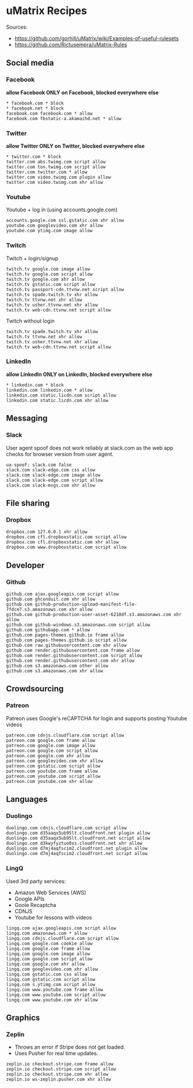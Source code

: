 # uMatrix Recipes

Sources:
- https://github.com/gorhill/uMatrix/wiki/Examples-of-useful-rulesets
- https://github.com/Rictusempra/uMatrix-Rules

## Social media

### Facebook

**allow Facebook ONLY on Facebook, blocked everywhere else**

```
* facebook.com * block
* facebook.net * block
facebook.com facebook.com * allow
facebook.com fbstatic-a.akamaihd.net * allow
```

### Twitter

**allow Twitter ONLY on Twitter, blocked everywhere else**

```
* twitter.com * block
twitter.com abs.twimg.com script allow
twitter.com ton.twimg.com script allow
twitter.com twitter.com * allow
twitter.com video.twimg.com plugin allow
twitter.com video.twimg.com xhr allow
```

### Youtube

Youtube + log in (using accounts.google.com)

```
accounts.google.com ssl.gstatic.com xhr allow
youtube.com googlevideo.com xhr allow
youtube.com ytimg.com image allow
```

### Twitch

Twitch + login/signup

```
twitch.tv google.com image allow
twitch.tv google.com script allow
twitch.tv google.com xhr allow
twitch.tv gstatic.com script allow
twitch.tv passport-cdn.ttvnw.net script allow
twitch.tv spade.twitch.tv xhr allow
twitch.tv ttvnw.net xhr allow
twitch.tv usher.ttvnw.net xhr allow
twitch.tv web-cdn.ttvnw.net script allow
```

Twitch without login

```
twitch.tv spade.twitch.tv xhr allow
twitch.tv ttvnw.net xhr allow
twitch.tv usher.ttvnw.net xhr allow
twitch.tv web-cdn.ttvnw.net script allow
```

### LinkedIn

**allow LinkedIn ONLY on LinkedIn, blocked everywhere else**

```
* linkedin.com * block
linkedin.com linkedin.com * allow
linkedin.com static.licdn.com script allow
linkedin.com static.licdn.com xhr allow
```

## Messaging

### Slack

User agent spoof does not work reliably at slack.com as the web app checks for browser version from user agent.

```
ua-spoof: slack.com false
slack.com slack-edge.com css allow
slack.com slack-edge.com image allow
slack.com slack-edge.com script allow
slack.com slack-msgs.com xhr allow
```

## File sharing

### Dropbox

```
dropbox.com 127.0.0.1 xhr allow
dropbox.com cfl.dropboxstatic.com script allow
dropbox.com cfl.dropboxstatic.com xhr allow
dropbox.com www.dropboxstatic.com script allow
```

## Developer

### Github

```
github.com ajax.googleapis.com script allow
github.com ghconduit.com xhr allow
github.com github-production-upload-manifest-file-7fdce7.s3.amazonaws.com xhr allow
github.com github-production-user-asset-6210df.s3.amazonaws.com xhr allow
github.com github-windows.s3.amazonaws.com script allow
github.com githubapp.com * allow
github.com pages-themes.github.io frame allow
github.com pages-themes.github.io script allow
github.com raw.githubusercontent.com xhr allow
github.com render.githubusercontent.com frame allow
github.com render.githubusercontent.com script allow
github.com render.githubusercontent.com xhr allow
github.com s3.amazonaws.com other allow
github.com s3.amazonaws.com xhr allow
```

## Crowdsourcing

### Patreon

Patreon uses Google's reCAPTCHA for login and supports posting Youtube videos

```
patreon.com cdnjs.cloudflare.com script allow
patreon.com google.com frame allow
patreon.com google.com image allow
patreon.com google.com script allow
patreon.com google.com xhr allow
patreon.com googlevideo.com xhr allow
patreon.com gstatic.com script allow
patreon.com youtube.com frame allow
patreon.com youtube.com script allow
patreon.com youtube.com xhr allow
```

## Languages

### Duolingo

```
duolingo.com cdnjs.cloudflare.com script allow
duolingo.com d35aaqx5ub95lt.cloudfront.net plugin allow
duolingo.com d35aaqx5ub95lt.cloudfront.net script allow
duolingo.com d3kwyfyztuo0xs.cloudfront.net xhr allow
duolingo.com d7mj4aqfscim2.cloudfront.net plugin allow
duolingo.com d7mj4aqfscim2.cloudfront.net script allow
```

### LingQ

Used 3rd party services:
- Amazon Web Services (AWS)
- Google APIs
- Goole Recaptcha
- CDNJS
- Youtube for lessons with videos

```
lingq.com ajax.googleapis.com script allow
lingq.com amazonaws.com * allow
lingq.com cdnjs.cloudflare.com script allow
lingq.com google.com cookie allow
lingq.com google.com frame allow
lingq.com google.com image allow
lingq.com google.com script allow
lingq.com google.com xhr allow
lingq.com googlevideo.com xhr allow
lingq.com gstatic.com css allow
lingq.com gstatic.com script allow
lingq.com s.ytimg.com script allow
lingq.com www.youtube.com frame allow
lingq.com www.youtube.com script allow
lingq.com www.youtube.com xhr allow
```

## Graphics

### Zeplin

- Throws an error if Stripe does not get loaded.
- Uses Pusher for real time updates.

```
zeplin.io checkout.stripe.com frame allow
zeplin.io checkout.stripe.com script allow
zeplin.io checkout.stripe.com xhr allow
zeplin.io ws-zeplin.pusher.com xhr allow
```
